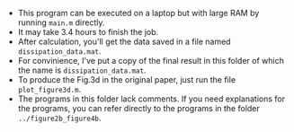 - This program can be executed on a laptop but with large RAM by running `main.m` directly.
- It may take 3.4 hours to finish the job.
- After calculation, you'll get the data saved in a file named `dissipation_data.mat`.
- For convinience, I've put a copy of the final result in this folder of which the name is `dissipation_data.mat`.
- To produce the Fig.3d in the original paper, just run the file `plot_figure3d.m`.
- The programs in this folder lack comments. If you need explanations for the programs, you can refer directly to the programs in the folder `../figure2b_figure4b`.